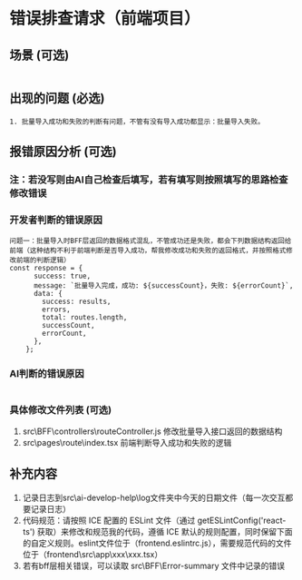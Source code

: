 # 错误排查请求（前端项目）

## 场景 (可选)
```
```

## 出现的问题 (必选)
```
1. 批量导入成功和失败的判断有问题，不管有没有导入成功都显示：批量导入失败。

```

## 报错原因分析 (可选)
### 注：若没写则由AI自己检查后填写，若有填写则按照填写的思路检查修改错误
### 开发者判断的错误原因
```
问题一：批量导入时BFF层返回的数据格式混乱，不管成功还是失败，都会下列数据结构返回给前端（这种结构不利于前端判断是否导入成功，帮我修改成功和失败的返回格式，并按照格式修改前端的判断逻辑）
const response = {
      success: true,
      message: `批量导入完成，成功: ${successCount}，失败: ${errorCount}`,
      data: {
        success: results,
        errors,
        total: routes.length,
        successCount,
        errorCount,
      },
    };

```

### AI判断的错误原因
```
```

### 具体修改文件列表 (可选)
1. src\BFF\controllers\routeController.js 修改批量导入接口返回的数据结构
2. src\pages\route\index.tsx 前端判断导入成功和失败的逻辑

## 补充内容
1. 记录日志到src\ai-develop-help\log文件夹中今天的日期文件（每一次交互都要记录日志）
2. 代码规范：请按照 ICE 配置的 ESLint 文件（通过 getESLintConfig('react-ts') 获取）来修改和规范我的代码，遵循 ICE 默认的规则配置，同时保留下面的自定义规则。eslint文件位于（frontend\.eslintrc.js），需要规范代码的文件位于（frontend\src\app\xxx\xxx.tsx）
3. 若有bff层相关错误，可以读取 src\BFF\Error-summary 文件中记录的错误